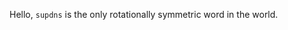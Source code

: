 Hello, `supdns` is the only rotationally symmetric word in the world.

<!---
supdns/supdns is a ✨ special ✨ repository because its `README.md` (this file) appears on your GitHub profile.
You can click the Preview link to take a look at your changes.
--->
